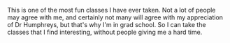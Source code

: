 This is one of the most fun classes I have ever taken. Not a lot of people may agree with me, and certainly not many will agree with my appreciation of Dr Humphreys, but that's why I'm in grad school. So I can take the classes that I find interesting, without people giving me a hard time. 
